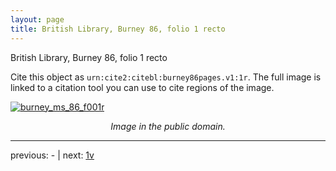 ```yaml
---
layout: page
title: British Library, Burney 86, folio 1 recto
---
```


British Library, Burney 86, folio 1 recto

Cite this object as `urn:cite2:citebl:burney86pages.v1:1r`.  The full image is linked to a citation tool you can use to cite regions of the image.

[![burney_ms_86_f001r](http://www.homermultitext.org/iipsrv?IIIF=/project/homer/pyramidal/deepzoom/citebl/burney86imgs/v1/burney_ms_86_f001r.tif/full/800,/0/default.jpg)](http://www.homermultitext.org/ict2/?urn=urn:cite2:citebl:burney86imgs.v1:burney_ms_86_f001r) 

<p style="text-align: center; font-style: italic;">Image in the public domain.</p>

---

previous: - | next: [1v](../1v/)